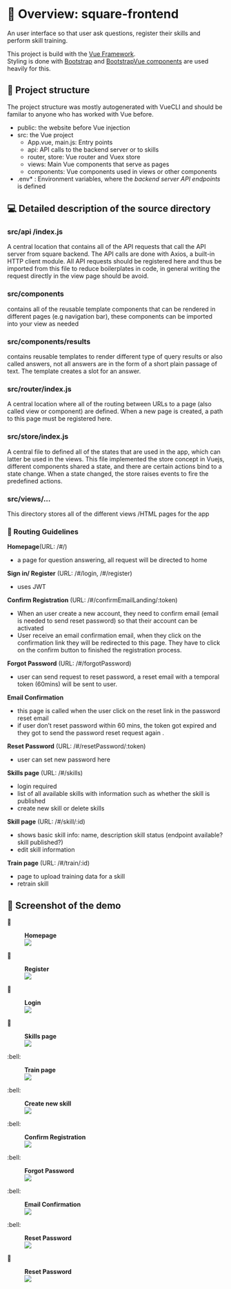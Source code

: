 # :rocket: Overview: square-frontend
An user interface so that user ask questions, register their skills and perform skill training.

This project is build with the [Vue Framework](https://vuejs.org/v2/guide/index.html).  
Styling is done with [Bootstrap](https://getbootstrap.com/docs/4.0/getting-started/introduction/) and [BootstrapVue components](https://bootstrap-vue.js.org/docs/components/) are used heavily for this. 

## :triangular_flag_on_post: Project structure
The project structure was mostly autogenerated with VueCLI and should be familar to anyone who has worked with Vue before.

* public: the website before Vue injection  
* src: the Vue project  
    * App.vue, main.js: Entry points  
    * api: API calls to the backend server or to skills  
    * router, store: Vue router and Vuex store  
    * views: Main Vue components that serve as pages  
    * components: Vue components used in views or other components
* .env* : Environment variables, where the *backend server API endpoints* is defined


## :computer:  Detailed description of the source directory
### src/api /index.js 

A central location that contains all of the API requests that call the API server from square backend. The API calls are done with Axios, a built-in HTTP client module. All API requests should be registered here and thus be imported from this file to reduce boilerplates in code, in general writing the request directly in the view page should be avoid.

### src/components  

contains all of the reusable template components that can be rendered in different pages (e.g navigation bar), these components can be imported into your view as needed

### src/components/results

contains reusable templates to render different type of query results or also called answers, not all answers are in the form of a short plain passage of text. The template creates a slot for an answer.

### src/router/index.js

A central location where all of the routing between URLs to a page (also called view or component) are defined. When a new page is created, a path to this page must be registered here.


### src/store/index.js
A central file to defined all of the states that are used in the app, which can latter be used in the views. This file implemented the store concept in Vuejs, different components shared a state, and there are certain actions bind to a state change. When a state changed, the store raises events to fire the predefined actions. 

### src/views/…
This directory stores all of the different views /HTML pages for the app

### :memo: Routing Guidelines 
__Homepage__(URL: /#/)  
* a page for question answering, all request will be directed to home

__Sign in/ Register__ (URL: /#/login, /#/register)
* uses JWT  

__Confirm Registration__ (URL: /#/confirmEmailLanding/:token)  
* When an user create a new account, they need to confirm email (email is needed to send reset password) so that their account can be activated
* User receive an email confirmation email, when they click on the confirmation link they will be redirected to this page. They have to click on the confirm button to finished the registration process.

__Forgot Password__ (URL: /#/forgotPassword)
* user can send request to reset password, a reset email with a temporal token (60mins) will be sent to user. 

__Email Confirmation__
* this page is called when the user click on the reset link in the password reset email
* if user don’t reset password within 60 mins, the token got expired and they got to send the password reset request again .   

__Reset Password__ (URL: /#/resetPassword/:token)  
* user can set new password here  

__Skills page__ (URL: /#/skills)
* login required
* list of all available skills with information such as whether the skill is published
* create new skill or delete skills  

__Skill page__ (URL: /#/skill/:id)  
* shows basic skill info: name, description skill status (endpoint available? skill published?)
* edit skill information   

__Train page__ (URL: /#/train/:id) 
* page to upload training data for a skill  
* retrain skill

## :triangular_flag_on_post: Screenshot of the demo
:bell:<figure>
  <figcaption><b>Homepage</b></figcaption><img
  src="https://github.com/UKPLab/square-core/blob/master/doc/home.PNG"> 
</figure>

:bell:<figure>
     <figcaption><b>Register</b></figcaption>
  <img
  src="https://github.com/UKPLab/square-core/blob/master/doc/userRegistration.PNG">
</figure>

:bell:<figure>
     <figcaption><b>Login</b></figcaption>
  <img
  src="https://github.com/UKPLab/square-core/blob/master/doc/login.PNG">
</figure>

:bell:<figure>
     <figcaption><b>Skills page</b></figcaption>
  <img
  src="https://github.com/UKPLab/square-core/blob/master/doc/skills.PNG">
</figure>
:bell:<figure>
     <figcaption><b>Train page</b></figcaption>
  <img
  src="https://github.com/UKPLab/square-core/blob/master/doc/train_skill.PNG">
</figure>
:bell:<figure>
     <figcaption><b>Create new skill</b></figcaption>
  <img
  src="https://github.com/UKPLab/square-core/blob/master/doc/newskill.PNG">
</figure>
:bell:<figure>
     <figcaption><b>Confirm Registration</b></figcaption>
  <img
  src="https://github.com/UKPLab/square-core/blob/master/doc/emailConfirmation.PNG">
</figure>
:bell:<figure>
     <figcaption><b>Forgot Password</b></figcaption>
  <img
  src="https://github.com/UKPLab/square-core/blob/master/doc/resetEmailRequest.PNG">
</figure>
:bell:<figure>
     <figcaption><b>Email Confirmation</b></figcaption>
  <img
  src="https://github.com/UKPLab/square-core/blob/master/doc/reset%20email.PNG">
</figure>
:bell:<figure>
     <figcaption><b>Reset Password</b></figcaption>
  <img
  src="https://github.com/UKPLab/square-core/blob/master/doc/resetEmailRequest.PNG">
</figure>

:bell:<figure>
     <figcaption><b>Reset Password</b></figcaption>
  <img
  src="https://github.com/UKPLab/square-core/blob/master/doc/reset%20email.PNG">
</figure>
